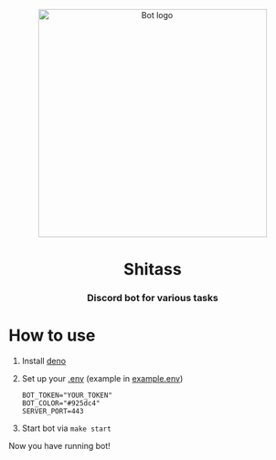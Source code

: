 <p align="center">
 <img width=400px src="assets/avatar.png" alt="Bot logo">
 <h1 align="center">Shitass</h1>
 <h3 align="center">Discord bot for various tasks</h3>
</p>

# How to use

1. Install [deno](https://deno.land/#installation)

2. Set up your [.env](example.env) (example in [example.env](example.env))

   ```env
   BOT_TOKEN="YOUR_TOKEN"
   BOT_COLOR="#925dc4"
   SERVER_PORT=443
   ```

3. Start bot via `make start`

Now you have running bot!
